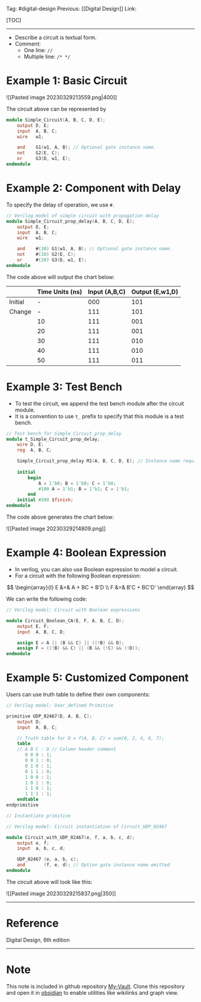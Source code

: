Tag: #digital-design 
Previous: [[Digital Design]]
Link: 

[TOC]

---

- Describe a circuit is textual form.
- Comment:
	- One line: `//`
	- Multiple line: `/* */`

# Example 1: Basic Circuit

![[Pasted image 20230329213559.png|400]]

The circuit above can be represented by

```verilog
module Simple_Circuit(A, B, C, D, E);
	output D, E;
	input  A, B, C;
	wire   w1;

	and    G1(w1, A, B); // Optional gate instance name.
	not    G2(E, C);
	or     G3(D, w1, E);
endmodule
```

# Example 2: Component with Delay

To specify the delay of operation, we use `#`.

```verilog
// Verilog model of simple circuit with propagation delay
module Simple_Circuit_prop_delay(A, B, C, D, E);
	output D, E;
	input  A, B, C;
	wire   w1;

	and    #(30) G1(w1, A, B); // Optional gate instance name.
	not    #(10) G2(E, C);
	or     #(20) G3(D, w1, E);
endmodule
```

The code above will output the chart below:

|         | Time Units (ns) | Input (A,B,C) | Output (E,w1,D) |
| ------- | --------------- | ------------- | --------------- |
| Initial | -               | 000           | 101             |
| Change  | -               | 111           | 101             |
|         | 10              | 111           | 001             |
|         | 20              | 111           | 001             |
|         | 30              | 111           | 010             |
|         | 40              | 111           | 010             |
|         | 50              | 111           | 011             | 

# Example 3: Test Bench

- To test the circuit, we append the test bench module after the circuit module.
- It is a convention to use `t_` prefix to specify that this module is a test bench.

```verilog
// Test bench for Simple_Circuit_prop_delay
module t_Simple_Circuit_prop_delay;
    wire D, E;
    reg  A, B, C;

	Simple_Circuit_prop_delay M1(A, B, C, D, E); // Instance name required
	
	initial
		begin
			A = 1'b0; B = 1'b0; C = 1'b0;
			#100 A = 1'b1; B = 1'b1; C = 1'b1;
		end
	initial #200 $finish;
endmodule
```

The code above generates the chart below:

![[Pasted image 20230329214809.png]]

# Example 4: Boolean Expression

- In verilog, you can also use Boolean expression to model a circuit.
- For a circuit with the following Boolean expression:

$$
\begin{array}{l}
	E &=& A + BC + B'D \\
	F &=& B'C + BC'D'
\end{array}
$$

We can write the following code:

```verilog
// Verilog model: Circuit with Boolean expressions

module Circuit_Boolean_CA(E, F, A, B, C, D);
	output E, F;
	input  A, B, C, D;

	assign E = A || (B && C) || ((!B) && D);
	assign F = ((!B) && C) || (B && (!C) && (!D));
endmodule
```

# Example 5: Customized Component

Users can use truth table to define their own components:

```verilog
// Verilog model: User_defined Primitive

primitive UDP_02467(D, A, B, C);
	output D;
	input  A, B, C;

	// Truth table for D = f(A, B, C) = sum(0, 2, 4, 6, 7);
	table
	// A B C : D // Column header comment
	   0 0 0 : 1;
	   0 0 1 : 0;
	   0 1 0 : 1;
	   0 1 1 : 0;
	   1 0 0 : 1;
	   1 0 1 : 0;
	   1 1 0 : 1;
	   1 1 1 : 1;
	endtable
endprimitive

// Instantiate primitive

// Verilog model: Circuit instantiation of Circuit_UDP_02467

module Circuit_with_UDP_02467(e, f, a, b, c, d);
	output e, f;
	input  a, b, c, d;

	UDP_02467 (e, a, b, c);
	and       (f, e, d); // Option gate instance name omitted
endmodule
```

The circuit above will look like this:

![[Pasted image 20230329215837.png|350]]

---

# Reference

Digital Design, 6th edition

---

# Note

This note is included in github repository [My-Vault](https://github.com/LittleD3092/My-Vault.git). Clone this repository and open it in [obsidian](https://obsidian.md/) to enable utilities like wikilinks and graph view.